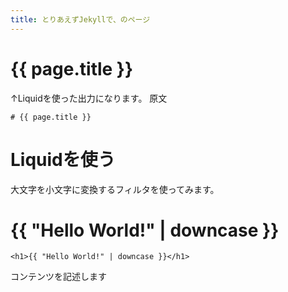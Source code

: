 ```yaml
---
title: とりあえずJekyllで、のページ
---
```


# {{ page.title }}
↑Liquidを使った出力になります。
原文
````
# {{ page.title }}
````
# Liquidを使う
大文字を小文字に変換するフィルタを使ってみます。
<h1>{{ "Hello World!" | downcase }}</h1>

````
<h1>{{ "Hello World!" | downcase }}</h1>
````


コンテンツを記述します
